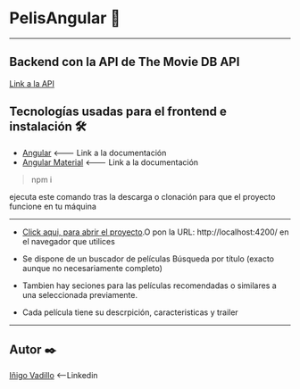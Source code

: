 # PelisAngular 🚀
---
## Backend con la API de The Movie DB API

[Link a la API](https://developers.themoviedb.org/3/getting-started)

## Tecnologías usadas para el frontend e instalación 🛠️

* [Angular](https://angular.io/) <--- Link a la documentación
* [Angular Material](https://material.angular.io/) <--- Link a la documentación

> npm i

ejecuta este comando tras la descarga o clonación para que el proyecto funcione en tu máquina

---

* [Click aqui, para abrir el proyecto](http://localhost:4200/).O pon la URL: http://localhost:4200/ en el navegador que utilices
 
* Se dispone de un buscador de películas
Búsqueda por título (exacto aunque no necesariamente completo)

* Tambien hay seciones para las películas recomendadas o similares a una seleccionada previamente.

* Cada película tiene su descrpición, caracteristicas y trailer


---

## **Autor** ✒️

[Iñigo Vadillo](https://www.linkedin.com/in/i%C3%B1igovadilloruiz/) <--Linkedin
